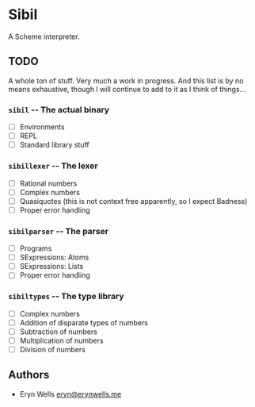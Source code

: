 Sibil
=====

A Scheme interpreter.

## TODO

A whole ton of stuff. Very much a work in progress. And this list is by no means
exhaustive, though I will continue to add to it as I think of things...

### `sibil` -- The actual binary

- [ ] Environments
- [ ] REPL
- [ ] Standard library stuff

### `sibillexer` -- The lexer

- [ ] Rational numbers
- [ ] Complex numbers
- [ ] Quasiquotes (this is not context free apparently, so I expect Badness)
- [ ] Proper error handling

### `sibilparser` -- The parser

- [ ] Programs
- [ ] SExpressions: Atoms
- [ ] SExpressions: Lists
- [ ] Proper error handling

### `sibiltypes` -- The type library

- [ ] Complex numbers
- [ ] Addition of disparate types of numbers
- [ ] Subtraction of numbers
- [ ] Multiplication of numbers
- [ ] Division of numbers

## Authors

- Eryn Wells <eryn@erynwells.me>
